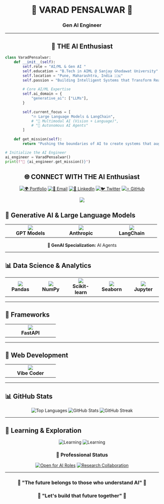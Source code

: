 <div align="center">

# 🧠 **VARAD PENSALWAR** 🧠
### Gen AI Engineer 

<!-- <img src="https://readme-typing-svg.herokuapp.com?font=JetBrains+Mono&size=28&duration=2000&pause=800&color=6C63FF&center=true&vCenter=true&width=800&lines=🤖+AI%2FML+Engineer+%26+Researcher;🧠+Deep+Learning+%26+Neural+Networks;🔮+Generative+AI+%26+LLM+Specialist;🎯+Computer+Vision+%26+NLP+Expert" alt="AI Typing Animation" /> -->

</div>

---

<div align="center">

## 🎯 **THE AI Enthusiast**

</div>

```python
class VaradPensalwar:
    def __init__(self):
        self.role = "AI/ML & Gen AI "
        self.education = "B.Tech in AIML @ Sanjay Ghodawat University"
        self.location = "Pune, Maharashtra, India 🇮🇳"
        self.passion = "Building Intelligent Systems that Transform Reality"
        
        # Core AI/ML Expertise
        self.ai_domain = {
            "generative_ai": ["LLMs"],
        }
        
        self.current_focus = [
            "🔥 Large Language Models & LangChain",
            # "🎨 Multimodal AI (Vision + Language)",
            # "🤖 Autonomous AI Agents"
        ]
    
    def get_mission(self):
        return "Pushing the boundaries of AI to create systems that augment human intelligence"

# Initialize the AI Engineer
ai_engineer = VaradPensalwar()
print(f"🚀 {ai_engineer.get_mission()}")
```

<div align="center">

## 🌐 **CONNECT WITH THE AI Enthusiast**

[![🌍 Portfolio](https://img.shields.io/badge/🌍Portfolio-6C63FF?style=for-the-badge&logoColor=white)](https://varadpensalwar.github.io/)
[![📧 Email](https://img.shields.io/badge/📧Email-FF6B6B?style=for-the-badge&logo=gmail&logoColor=white)](mailto:varadpensalwar@gmail.com)
[![💼 LinkedIn](https://img.shields.io/badge/💼LinkedIn-4ECDC4?style=for-the-badge&logo=linkedin&logoColor=white)](https://www.linkedin.com/in/varad-pensalwar/)
[![🐦 Twitter](https://img.shields.io/badge/🐦Twitter-45B7D1?style=for-the-badge&logo=twitter&logoColor=white)](https://x.com/PensalwarVarad)
[![⭐ GitHub](https://img.shields.io/badge/⭐GitHub-96CEB4?style=for-the-badge&logo=github&logoColor=white)](https://github.com/Varadpensalwar)

<img src="https://komarev.com/ghpvc/?username=Varadpensalwar&color=6C63FF&style=for-the-badge&label=AI+Enthusiasts+Visited"/>

</div>




<!-- ---

# 🧠 **AI/ML TECHNOLOGY STACK**

## 🐍 **Core AI/ML Languages**

<div align="center">

| 💻 **Language** | 🎯 **Mastery Level** | 🚀 **AI/ML Applications** |
|:---------------:|:--------------------:|:-------------------------:|
| ![Python](https://img.shields.io/badge/Python-3776AB?style=for-the-badge&logo=python&logoColor=white) | **🔥 EXPERT** ⭐⭐⭐⭐⭐ | Deep Learning • Data Science • MLOps |
| ![SQL](https://img.shields.io/badge/SQL-4479A1?style=for-the-badge&logo=mysql&logoColor=white) | **🗄️ EXPERT** ⭐⭐⭐⭐⭐ | Data Engineering • Analytics |

</div>

--- -->





<!-- ## 🤖 **Deep Learning & Neural Networks** -->
<!-- 
<div align="center">

<table>
<tr>
<td align="center" width="200">
<img src="https://user-images.githubusercontent.com/74038190/212257468-1e9a91f1-b626-4baa-b15d-5c385dfa7ed2.gif" width="80">
<br><strong>🧠 TensorFlow</strong>
<br><img src="https://img.shields.io/badge/TensorFlow-FF6F00?style=flat-square&logo=tensorflow&logoColor=white"/>
</td>
<td align="center" width="200">
<img src="https://user-images.githubusercontent.com/74038190/212257465-7ce8d493-cac5-494e-982a-5a9deb852c4b.gif" width="80">
<br><strong>🔥 PyTorch</strong>
<br><img src="https://img.shields.io/badge/PyTorch-EE4C2C?style=flat-square&logo=pytorch&logoColor=white"/>
</td>
<td align="center" width="200">
<img src="https://user-images.githubusercontent.com/74038190/212257454-16e3712e-945a-4ca2-b238-408ad0bf87e6.gif" width="80">
<br><strong>🚀 JAX</strong>
<br><img src="https://img.shields.io/badge/JAX-FF6B35?style=flat-square&logoColor=white"/>
</td>
</tr>
</table>

**🧠 Neural Architectures:** CNNs • RNNs • Transformers • GANs • VAEs • Diffusion Models

</div>

--- -->

## 🔮 **Generative AI & Large Language Models**

<div align="center">

<table>
<tr>
<td align="center" width="150">
<img src="https://img.shields.io/badge/OpenAI-412991?style=for-the-badge&logo=openai&logoColor=white"/>
<br><strong>GPT Models</strong>
</td>
<td align="center" width="150">
<img src="https://img.shields.io/badge/Anthropic-FFD21E?style=for-the-badge&logo=huggingface&logoColor=black"/>
<br><strong>Anthropic</strong>
</td>
<td align="center" width="150">
<img src="https://img.shields.io/badge/LangChain-1C3C3C?style=for-the-badge&logoColor=white"/>
<br><strong>LangChain</strong>
</td>
<!-- <td align="center" width="150">
<img src="https://img.shields.io/badge/Stable_Diffusion-FF6B6B?style=for-the-badge&logoColor=white"/>
<br><strong>Diffusion Models</strong>
</td> -->
</tr>
</table>

**🔮 GenAI Specialization:**  AI Agents

</div>

---

## 📊 **Data Science & Analytics**

<div align="center">

<table>
<tr>
<td align="center" width="130">
<img src="https://img.shields.io/badge/Pandas-150458?style=for-the-badge&logo=pandas&logoColor=white"/>
<br><strong>Pandas</strong>
</td>
<td align="center" width="130">
<img src="https://img.shields.io/badge/NumPy-013243?style=for-the-badge&logo=numpy&logoColor=white"/>
<br><strong>NumPy</strong>
</td>
<td align="center" width="130">
<img src="https://img.shields.io/badge/Scikit_Learn-F7931E?style=for-the-badge&logo=scikit-learn&logoColor=white"/>
<br><strong>Scikit-learn</strong>
</td>
<td align="center" width="130">
<img src="https://img.shields.io/badge/Jupyter-F37626?style=for-the-badge&logo=jupyter&logoColor=white"/>
<br><strong>Seaborn</strong>
</td>
<td align="center" width="130">
<img src="https://img.shields.io/badge/Jupyter-F37626?style=for-the-badge&logo=jupyter&logoColor=white"/>
<br><strong>Jupyter</strong>
</td>
</tr>
</table>

</div>

---

## 🚀 **Frameworks**

<div align="center">

<table>
<tr>
<!-- <td align="center" width="150">
<img src="https://img.shields.io/badge/MLflow-0194E2?style=for-the-badge&logoColor=white"/>
<br><strong>MLflow</strong>
</td>
<td align="center" width="150">
<img src="https://img.shields.io/badge/Docker-2496ED?style=for-the-badge&logo=docker&logoColor=white"/>
<br><strong>Docker</strong>
</td> -->
<td align="center" width="150">
<img src="https://img.shields.io/badge/FastAPI-009688?style=for-the-badge&logo=fastapi&logoColor=white"/>
<br><strong>FastAPI</strong>
</td>
</tr>
</table>

</div>

---

## 🚀 **Web Development**

<div align="center">

<table>
<tr>
<!-- <td align="center" width="150">
<img src="https://img.shields.io/badge/MLflow-0194E2?style=for-the-badge&logoColor=white"/>
<br><strong>MLflow</strong>
</td>
<td align="center" width="150">
<img src="https://img.shields.io/badge/Docker-2496ED?style=for-the-badge&logo=docker&logoColor=white"/>
<br><strong>Docker</strong>
</td> -->
<td align="center" width="150">
<img src="https://img.shields.io/badge/Viber Coder-009688?style=for-the-badge&logo=fastapi&logoColor=white"/>
<br><strong>Vibe Coder</strong>
</td>
</tr>
</table>

</div>

---

## 📊 **GitHub Stats**

<div align="center">


<img src="https://github-readme-stats.vercel.app/api/top-langs/?username=Varadpensalwar&layout=compact&theme=radical&hide_border=true&title_color=6C63FF&text_color=FFFFFF&bg_color=0D1117" alt="Top Languages" />


<img src="https://github-readme-stats.vercel.app/api?username=Varadpensalwar&theme=radical&hide_border=true&include_all_commits=true&count_private=true&show_icons=true&title_color=6C63FF&icon_color=FF6B6B&text_color=FFFFFF&bg_color=0D1117" alt="GitHub Stats" />

<img src="https://github-readme-streak-stats-salesp07.vercel.app/?user=Varadpensalwar&theme=tokyonight&hide_border=true" alt="GitHub Streak" />

</div>


---

## 🌱 **Learning & Exploration**

<div align="center">

![Learning](https://img.shields.io/badge/🔥_Mastering-Large_Language_Models-6C63FF?style=for-the-badge&logoColor=white)
![Learning](https://img.shields.io/badge/🚀_Exploring-Agentic_AI_Systems-FF6B6B?style=for-the-badge&logoColor=white)
<!-- ![Learning](https://img.shields.io/badge/🧠_Researching-Multimodal_AI-4ECDC4?style=for-the-badge&logoColor=white) -->

### 💼 **Professional Status**
[![Open for AI Roles](https://img.shields.io/badge/🤖_Status-Open_for_AI%2FML_Opportunities-6C63FF?style=for-the-badge&logoColor=white)](mailto:varadpensalwar@gmail.com)
[![Research Collaboration](https://img.shields.io/badge/🔬_Research-Collaboration_Welcome-FF6B6B?style=for-the-badge&logoColor=white)](https://github.com/Varadpensalwar)

</div>

---

<div align="center">

### 🧠 **"The future belongs to those who understand AI"** 🧠
### 🚀 **"Let's build that future together"** 🚀

</div>
